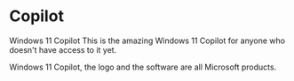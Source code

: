 # Copilot
Windows 11 Copilot
This is the amazing Windows 11 Copilot for anyone who doesn't have access to it yet.

Windows 11 Copilot, the logo and the software are all Microsoft products.
